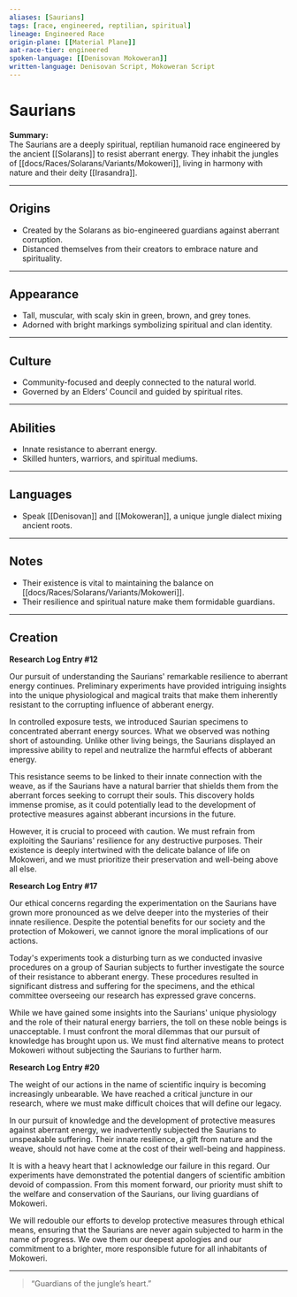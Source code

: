 ```yaml
---
aliases: [Saurians]
tags: [race, engineered, reptilian, spiritual]
lineage: Engineered Race
origin-plane: [[Material Plane]]
aat-race-tier: engineered
spoken-language: [[Denisovan Mokoweran]]
written-language: Denisovan Script, Mokoweran Script
---
```


# Saurians

**Summary:**  
The Saurians are a deeply spiritual, reptilian humanoid race engineered by the ancient [[Solarans]] to resist aberrant energy. They inhabit the jungles of [[docs/Races/Solarans/Variants/Mokoweri]], living in harmony with nature and their deity [[Irasandra]].

---

## Origins

- Created by the Solarans as bio-engineered guardians against aberrant corruption.  
- Distanced themselves from their creators to embrace nature and spirituality.

---

## Appearance

- Tall, muscular, with scaly skin in green, brown, and grey tones.  
- Adorned with bright markings symbolizing spiritual and clan identity.

---

## Culture

- Community-focused and deeply connected to the natural world.  
- Governed by an Elders’ Council and guided by spiritual rites.

---

## Abilities

- Innate resistance to aberrant energy.  
- Skilled hunters, warriors, and spiritual mediums.

---

## Languages

- Speak [[Denisovan]] and [[Mokoweran]], a unique jungle dialect mixing ancient roots.

---

## Notes

- Their existence is vital to maintaining the balance on [[docs/Races/Solarans/Variants/Mokoweri]].  
- Their resilience and spiritual nature make them formidable guardians.

---

## Creation

**Research Log Entry #12**

Our pursuit of understanding the Saurians' remarkable resilience to aberrant energy continues. Preliminary experiments have provided intriguing insights into the unique physiological and magical traits that make them inherently resistant to the corrupting influence of abberant energy.

In controlled exposure tests, we introduced Saurian specimens to concentrated aberrant energy sources. What we observed was nothing short of astounding. Unlike other living beings, the Saurians displayed an impressive ability to repel and neutralize the harmful effects of abberant energy.

This resistance seems to be linked to their innate connection with the weave, as if the Saurians have a natural barrier that shields them from the aberrant forces seeking to corrupt their souls. This discovery holds immense promise, as it could potentially lead to the development of protective measures against abberant incursions in the future.

However, it is crucial to proceed with caution. We must refrain from exploiting the Saurians' resilience for any destructive purposes. Their existence is deeply intertwined with the delicate balance of life on Mokoweri, and we must prioritize their preservation and well-being above all else.

**Research Log Entry #17**

Our ethical concerns regarding the experimentation on the Saurians have grown more pronounced as we delve deeper into the mysteries of their innate resilience. Despite the potential benefits for our society and the protection of Mokoweri, we cannot ignore the moral implications of our actions.

Today's experiments took a disturbing turn as we conducted invasive procedures on a group of Saurian subjects to further investigate the source of their resistance to abberant energy. These procedures resulted in significant distress and suffering for the specimens, and the ethical committee overseeing our research has expressed grave concerns.

While we have gained some insights into the Saurians' unique physiology and the role of their natural energy barriers, the toll on these noble beings is unacceptable. I must confront the moral dilemmas that our pursuit of knowledge has brought upon us. We must find alternative means to protect Mokoweri without subjecting the Saurians to further harm.

**Research Log Entry #20**

The weight of our actions in the name of scientific inquiry is becoming increasingly unbearable. We have reached a critical juncture in our research, where we must make difficult choices that will define our legacy.

In our pursuit of knowledge and the development of protective measures against aberrant energy, we inadvertently subjected the Saurians to unspeakable suffering. Their innate resilience, a gift from nature and the weave, should not have come at the cost of their well-being and happiness.

It is with a heavy heart that I acknowledge our failure in this regard. Our experiments have demonstrated the potential dangers of scientific ambition devoid of compassion. From this moment forward, our priority must shift to the welfare and conservation of the Saurians, our living guardians of Mokoweri.

We will redouble our efforts to develop protective measures through ethical means, ensuring that the Saurians are never again subjected to harm in the name of progress. We owe them our deepest apologies and our commitment to a brighter, more responsible future for all inhabitants of Mokoweri.

---

> “Guardians of the jungle’s heart.”
